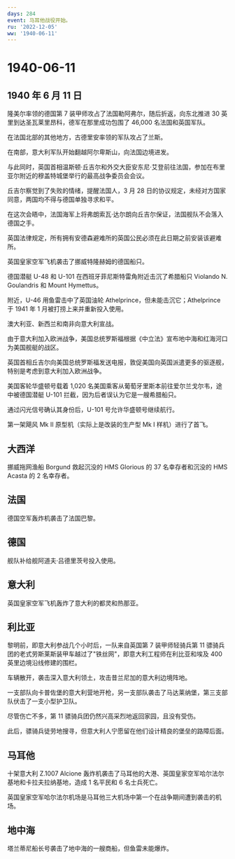 ```yaml
---
days: 284
event: 马耳他战役开始。
ru: '2022-12-05'
ww: '1940-06-11'
---
```


# 1940-06-11

## 1940 年 6 月 11 日

隆美尔率领的德国第 7 装甲师攻占了法国勒阿弗尔，随后折返，向东北推进 30
英里到达圣瓦莱里昂科，德军在那里成功包围了 46,000 名法国和英国军队。

在法国北部的其他地方，古德里安率领的军队攻占了兰斯。

在南部，意大利军队开始翻越阿尔卑斯山，向法国边境进发。

与此同时，英国首相温斯顿·丘吉尔和外交大臣安东尼·艾登前往法国，参加在布里亚尔附近的穆盖特城堡举行的最高战争委员会会议。

丘吉尔察觉到了失败的情绪，提醒法国人，3 月 28
日的协议规定，未经对方国家同意，两国均不得与德国单独寻求和平。

在这次会晤中，法国海军上将弗朗索瓦·达尔朗向丘吉尔保证，法国舰队不会落入德国之手。

英国法律规定，所有拥有安德森避难所的英国公民必须在此日期之前安装该避难所。

英国皇家空军飞机袭击了挪威特隆赫姆的德国船只。

德国潜艇 U-48 和 U-101 在西班牙菲尼斯特雷角附近击沉了希腊船只 Violando
N. Goulandris 和 Mount Hymettus。

附近，U-46 用鱼雷击中了英国油轮 Athelprince，但未能击沉它；Athelprince
于 1941 年 1 月被打捞上来并重新投入使用。

澳大利亚、新西兰和南非向意大利宣战。

由于意大利加入欧洲战争，美国总统罗斯福根据《中立法》宣布地中海和红海河口为美国舰艇的战区。

英国首相丘吉尔向美国总统罗斯福发送电报，敦促美国向英国派遣更多的驱逐舰，特别是考虑到意大利加入欧洲战争。

美国客轮华盛顿号载着 1,020
名美国乘客从葡萄牙里斯本前往爱尔兰戈尔韦，途中被德国潜艇 U-101
拦截，因为后者误认为它是一艘希腊船只。

通过闪光信号确认其身份后，U-101 号允许华盛顿号继续航行。

第一架飓风 Mk II 原型机（实际上是改装的生产型 Mk I 样机）进行了首飞。

## 大西洋

挪威拖网渔船 Borgund 救起沉没的 HMS Glorious 的 37 名幸存者和沉没的 HMS
Acasta 的 2 名幸存者。

## 法国

德国空军轰炸机袭击了法国巴黎。

## 德国

舰队补给舰阿道夫·吕德里茨号投入使用。

## 意大利

英国皇家空军飞机轰炸了意大利的都灵和热那亚。

## 利比亚

黎明前，即意大利参战几个小时后，一队来自英国第 7 装甲师轻骑兵第 11
骠骑兵团的老式劳斯莱斯装甲车越过了"铁丝网"，即意大利工程师在利比亚和埃及
400 英里边境沿线修建的围栏。

车辆散开，袭击深入意大利领土，攻击昔兰尼加的意大利边境阵地。

一支部队向卡普佐堡的意大利营地开枪，另一支部队袭击了马达莱纳堡，第三支部队伏击了一支小型护卫队。

尽管伤亡不多，第 11 骠骑兵团仍然兴高采烈地返回家园，且没有受伤。

此后，骠骑兵徒劳地搜寻，但意大利人宁愿留在他们设计精良的堡垒的路障后面。

## 马耳他

十架意大利 Z.1007 Alcione
轰炸机袭击了马耳他的大港、英国皇家空军哈尔法尔基地和卡拉夫拉纳基地，造成
1 名平民和 6 名士兵死亡。

英国皇家空军哈尔法尔机场是马耳他三大机场中第一个在战争期间遭到袭击的机场。

## 地中海

塔兰蒂尼船长号袭击了地中海的一艘商船，但鱼雷未能爆炸。